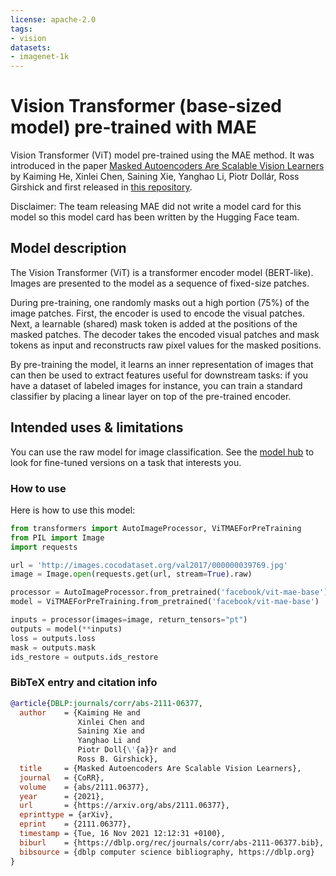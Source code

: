 ```yaml
---
license: apache-2.0
tags:
- vision
datasets:
- imagenet-1k
---
```


# Vision Transformer (base-sized model) pre-trained with MAE

Vision Transformer (ViT) model pre-trained using the MAE method. It was introduced in the paper [Masked Autoencoders Are Scalable Vision Learners](https://arxiv.org/abs/2111.06377) by Kaiming He, Xinlei Chen, Saining Xie, Yanghao Li, Piotr Dollár, Ross Girshick and first released in [this repository](https://github.com/facebookresearch/mae). 

Disclaimer: The team releasing MAE did not write a model card for this model so this model card has been written by the Hugging Face team.

## Model description

The Vision Transformer (ViT) is a transformer encoder model (BERT-like). Images are presented to the model as a sequence of fixed-size patches.

During pre-training, one randomly masks out a high portion (75%) of the image patches. First, the encoder is used to encode the visual patches. Next, a learnable (shared) mask token is added at the positions of the masked patches. The decoder takes the encoded visual patches and mask tokens as input and reconstructs raw pixel values for the masked positions.

By pre-training the model, it learns an inner representation of images that can then be used to extract features useful for downstream tasks: if you have a dataset of labeled images for instance, you can train a standard classifier by placing a linear layer on top of the pre-trained encoder.

## Intended uses & limitations

You can use the raw model for image classification. See the [model hub](https://huggingface.co/models?search=facebook/vit-mae) to look for
fine-tuned versions on a task that interests you.

### How to use

Here is how to use this model:

```python
from transformers import AutoImageProcessor, ViTMAEForPreTraining
from PIL import Image
import requests

url = 'http://images.cocodataset.org/val2017/000000039769.jpg'
image = Image.open(requests.get(url, stream=True).raw)

processor = AutoImageProcessor.from_pretrained('facebook/vit-mae-base')
model = ViTMAEForPreTraining.from_pretrained('facebook/vit-mae-base')

inputs = processor(images=image, return_tensors="pt")
outputs = model(**inputs)
loss = outputs.loss
mask = outputs.mask
ids_restore = outputs.ids_restore
```

### BibTeX entry and citation info

```bibtex
@article{DBLP:journals/corr/abs-2111-06377,
  author    = {Kaiming He and
               Xinlei Chen and
               Saining Xie and
               Yanghao Li and
               Piotr Doll{\'{a}}r and
               Ross B. Girshick},
  title     = {Masked Autoencoders Are Scalable Vision Learners},
  journal   = {CoRR},
  volume    = {abs/2111.06377},
  year      = {2021},
  url       = {https://arxiv.org/abs/2111.06377},
  eprinttype = {arXiv},
  eprint    = {2111.06377},
  timestamp = {Tue, 16 Nov 2021 12:12:31 +0100},
  biburl    = {https://dblp.org/rec/journals/corr/abs-2111-06377.bib},
  bibsource = {dblp computer science bibliography, https://dblp.org}
}
```
